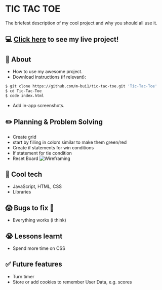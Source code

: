 # TIC TAC TOE
The briefest description of my cool project and why you should all use it.

## :computer: [Click here](https://m-bui1.github.io/tic-tac-toe/) to see my live project!

## :page_facing_up: About
- How to use my awesome project.
- Download instructions (if relevant):
```zsh
$ git clone https://github.com/m-bui1/tic-tac-toe.git 'Tic-Tac-Toe'
$ cd Tic-Tac-Toe
$ code index.html
```
- Add in-app screenshots.

## :pencil2: Planning & Problem Solving
- Create grid
- start by filling in colors similar to make them green/red
- Create if statements for win conditions
- If statement for tie condition
- Reset Board
![Wireframing](https://images.unsplash.com/photo-1581291518633-83b4ebd1d83e?ixlib=rb-1.2.1&ixid=MnwxMjA3fDB8MHxwaG90by1wYWdlfHx8fGVufDB8fHx8&auto=format&fit=crop&w=1170&q=80)

## :rocket: Cool tech
- JavaScript, HTML, CSS
- Libraries

## :scream: Bugs to fix :poop:
- Everything works (i think)

## :sob: Lessons learnt
- Spend more time on CSS

## :white_check_mark: Future features
- Turn timer
- Store or add cookies to remember User Data, e.g. scores
